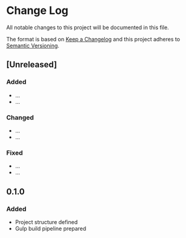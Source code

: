 # Change Log

All notable changes to this project will be documented in this file.

The format is based on [Keep a Changelog](http://keepachangelog.com/)
and this project adheres to [Semantic Versioning](http://semver.org/).

## [Unreleased]
### Added
- …
- …

### Changed
- …
- …

### Fixed
- …
- …

## 0.1.0
### Added
- Project structure defined
- Gulp build pipeline prepared
